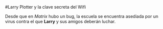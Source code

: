 #Larry Plotter y la clave secreta del Wifi

Desde que en *Matrix* hubo un bug, la escuela se encuentra asediada por un virus
contra el que **Larry** y sus amigos deberán luchar.
